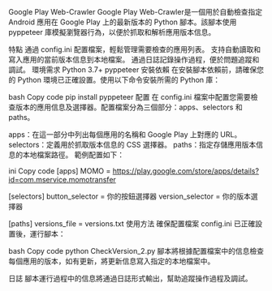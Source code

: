 Google Play Web-Crawler
Google Play Web-Crawler是一個用於自動檢查指定 Android 應用在 Google Play 上的最新版本的 Python 腳本。該腳本使用 pyppeteer 庫模擬瀏覽器行為，以便於抓取和解析應用版本信息。

特點
通過 config.ini 配置檔案，輕鬆管理需要檢查的應用列表。
支持自動讀取和寫入應用的當前版本信息到本地檔案。
通過日誌記錄操作過程，便於問題追蹤和調試。
環境需求
Python 3.7+
pyppeteer
安裝依賴
在安裝腳本依賴前，請確保您的 Python 環境已正確設置。使用以下命令安裝所需的 Python 庫：

bash
Copy code
pip install pyppeteer
配置
在 config.ini 檔案中配置您需要檢查版本的應用信息及選擇器。配置檔案分為三個部分：apps、selectors 和 paths。

apps：在這一部分中列出每個應用的名稱和 Google Play 上對應的 URL。
selectors：定義用於抓取版本信息的 CSS 選擇器。
paths：指定存儲應用版本信息的本地檔案路徑。
範例配置如下：

ini
Copy code
[apps]
MOMO = https://play.google.com/store/apps/details?id=com.mservice.momotransfer

[selectors]
button_selector = 你的按鈕選擇器
version_selector = 你的版本選擇器

[paths]
versions_file = versions.txt
使用方法
確保配置檔案 config.ini 已正確設置後，運行腳本：

bash
Copy code
python CheckVersion_2.py
腳本將根據配置檔案中的信息檢查每個應用的版本，如有更新，將更新信息寫入指定的本地檔案中。

日誌
腳本運行過程中的信息將通過日誌形式輸出，幫助追蹤操作過程及調試。
